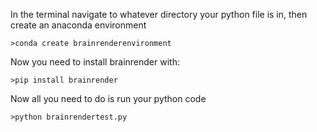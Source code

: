 In the terminal navigate to whatever directory your python file is in, then create an anaconda environment

```
>conda create brainrenderenvironment
```

Now you need to install brainrender with:

```
>pip install brainrender
```

Now all you need to do is run your python code

```
>python brainrendertest.py
```
